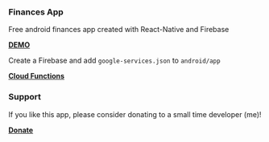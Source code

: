 ### Finances App
Free android finances app created with React-Native and Firebase

**[DEMO](https://website-ee18e.firebaseapp.com/lab/finances-app)**

Create a Firebase and add `google-services.json` to `android/app`

**[Cloud Functions](https://github.com/cheng500/finances-firebase)**

### Support
If you like this app, please consider donating to a small time developer (me)!

**[Donate](https://www.paypal.com/cgi-bin/webscr?cmd=_s-xclick&hosted_button_id=QX3XJ942LDLMQ&source=url)**
